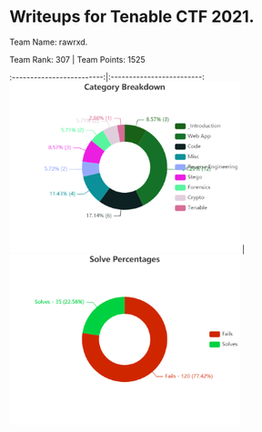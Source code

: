 # Writeups for Tenable CTF 2021. 
Team Name: rawrxd. 

Team Rank: 307   |    Team Points: 1525

:-------------------------:|:-------------------------:
![category breakdown](./blob/images/Category_Breakdown.png)  |  ![solve percentages](./blob/images/Solve_Percentages.png)

